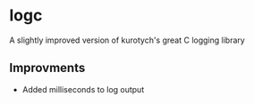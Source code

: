 # logc
A slightly improved version of kurotych's great C logging library

## Improvments

- Added milliseconds to log output
